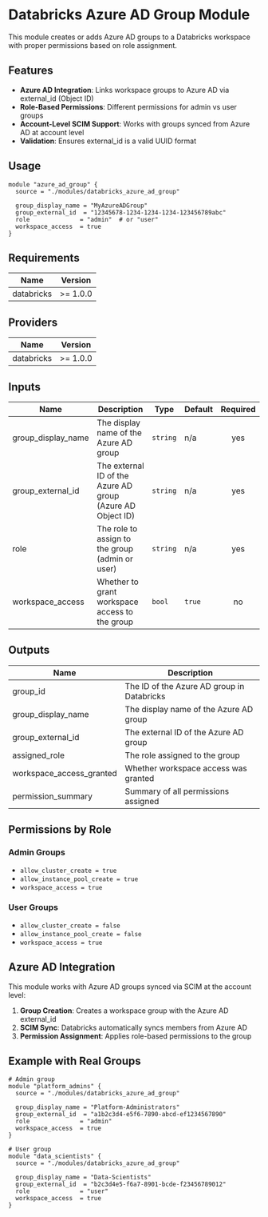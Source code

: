 # Databricks Azure AD Group Module

This module creates or adds Azure AD groups to a Databricks workspace with proper permissions based on role assignment.

## Features

- **Azure AD Integration**: Links workspace groups to Azure AD via external_id (Object ID)
- **Role-Based Permissions**: Different permissions for admin vs user groups
- **Account-Level SCIM Support**: Works with groups synced from Azure AD at account level
- **Validation**: Ensures external_id is a valid UUID format

## Usage

```hcl
module "azure_ad_group" {
  source = "./modules/databricks_azure_ad_group"
  
  group_display_name = "MyAzureADGroup"
  group_external_id  = "12345678-1234-1234-1234-123456789abc"
  role              = "admin"  # or "user"
  workspace_access  = true
}
```

## Requirements

| Name | Version |
|------|---------|
| databricks | >= 1.0.0 |

## Providers

| Name | Version |
|------|---------|
| databricks | >= 1.0.0 |

## Inputs

| Name | Description | Type | Default | Required |
|------|-------------|------|---------|:--------:|
| group_display_name | The display name of the Azure AD group | `string` | n/a | yes |
| group_external_id | The external ID of the Azure AD group (Azure AD Object ID) | `string` | n/a | yes |
| role | The role to assign to the group (admin or user) | `string` | n/a | yes |
| workspace_access | Whether to grant workspace access to the group | `bool` | `true` | no |

## Outputs

| Name | Description |
|------|-------------|
| group_id | The ID of the Azure AD group in Databricks |
| group_display_name | The display name of the Azure AD group |
| group_external_id | The external ID of the Azure AD group |
| assigned_role | The role assigned to the group |
| workspace_access_granted | Whether workspace access was granted |
| permission_summary | Summary of all permissions assigned |

## Permissions by Role

### Admin Groups
- `allow_cluster_create = true`
- `allow_instance_pool_create = true`
- `workspace_access = true`

### User Groups
- `allow_cluster_create = false`
- `allow_instance_pool_create = false`
- `workspace_access = true`

## Azure AD Integration

This module works with Azure AD groups synced via SCIM at the account level:

1. **Group Creation**: Creates a workspace group with the Azure AD external_id
2. **SCIM Sync**: Databricks automatically syncs members from Azure AD
3. **Permission Assignment**: Applies role-based permissions to the group

## Example with Real Groups

```hcl
# Admin group
module "platform_admins" {
  source = "./modules/databricks_azure_ad_group"
  
  group_display_name = "Platform-Administrators"
  group_external_id  = "a1b2c3d4-e5f6-7890-abcd-ef1234567890"
  role              = "admin"
  workspace_access  = true
}

# User group
module "data_scientists" {
  source = "./modules/databricks_azure_ad_group"
  
  group_display_name = "Data-Scientists"
  group_external_id  = "b2c3d4e5-f6a7-8901-bcde-f23456789012"
  role              = "user"
  workspace_access  = true
}
```